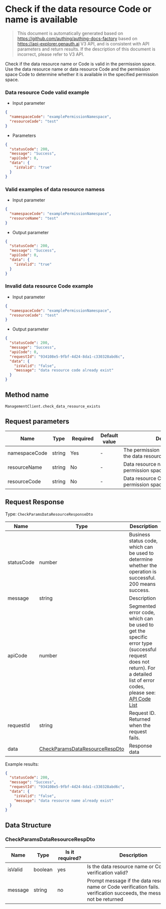 # Check if the data resource Code or name is available

<!--
Warning ⚠️:
Do not modify this document directly,
https://github.com/Authing/authing-docs-factory
Use this project to generate
-->

<LastUpdated />

> This document is automatically generated based on https://github.com/authing/authing-docs-factory based on https://api-explorer.genauth.ai V3 API, and is consistent with API parameters and return results. If the description of this document is incorrect, please refer to V3 API.

Check if the data resource name or Code is valid in the permission space. Use the data resource name or data resource Code and the permission space Code to determine whether it is available in the specified permission space.

### Data resource Code valid example

- Input parameter

```json
{
  "namespaceCode": "examplePermissionNamespace",
  "resourceCode": "test"
}
```

- Parameters

```json
{
  "statusCode": 200,
  "message": "Success",
  "apiCode": 0,
  "data": {
    "isValid": "true"
  }
}
```

### Valid examples of data resource namess

- Input parameter

```json
{
  "namespaceCode": "examplePermissionNamespace",
  "resourceName": "test"
}
```

- Output parameter

```json
{
  "statusCode": 200,
  "message": "Success",
  "apiCode": 0,
  "data": {
    "isValid": "true"
  }
}
```

### Invalid data resource Code example

- Input parameter

```json
{
  "namespaceCode": "examplePermissionNamespace",
  "resourceCode": "test"
}
```

- Output parameter

```json
{
  "statusCode": 200,
  "message": "Success",
  "apiCode": 0,
  "requestId": "934108e5-9fbf-4d24-8da1-c330328abd6c",
  "data": {
    "isValid": "false",
    "message": "data resource code already exist"
  }
}
```

## Method name

`ManagementClient.check_data_resource_exists`

## Request parameters

| Name          | Type   | <div style="width:80px">Required</div> | <div style="width:60px">Default value</div> | <div style="width:300px">Description</div>                   | <div style="width:200px">Example value</div> |
| ------------- | ------ | -------------------------------------- | ------------------------------------------- | ------------------------------------------------------------ | -------------------------------------------- |
| namespaceCode | string | Yes                                    | -                                           | The permission space Code to which the data resource belongs | `examplePermissionNamespace`                 |
| resourceName  | string | No                                     | -                                           | Data resource name, unique in the permission space           | `Example data resource name`                 |
| resourceCode  | string | No                                     | -                                           | Data resource Code, unique in the permission space           | `dataResourceTestCode`                       |

## Request Response

Type: `CheckParamsDataResourceResponseDto`

| Name       | Type                                                                         | Description                                                                                                                                                                                                                                                                                                                                         |
| ---------- | ---------------------------------------------------------------------------- | --------------------------------------------------------------------------------------------------------------------------------------------------------------------------------------------------------------------------------------------------------------------------------------------------------------------------------------------------- |
| statusCode | number                                                                       | Business status code, which can be used to determine whether the operation is successful. 200 means success.                                                                                                                                                                                                                                        |
| message    | string                                                                       | Description                                                                                                                                                                                                                                                                                                                                         |
| apiCode    | number                                                                       | Segmented error code, which can be used to get the specific error type (successful request does not return). For a detailed list of error codes, please see: [API Code List](https://api-explorer.genauth.ai/?tag=group/%E5%BC%80%E5%8F%91%E5%87%86%E5%A4%87#tag/%E5%BC%80%E5%8F%91%E5%87%86%E5%A4%87/%E9%94%99%E8%AF%AF%E5%A4%84%E7%90%86/apiCode) |
| requestId  | string                                                                       | Request ID. Returned when the request fails.                                                                                                                                                                                                                                                                                                        |
| data       | <a href="#CheckParamsDataResourceRespDto">CheckParamsDataResourceRespDto</a> | Response data                                                                                                                                                                                                                                                                                                                                       |

Example results:

```json
{
  "statusCode": 200,
  "message": "Success",
  "requestId": "934108e5-9fbf-4d24-8da1-c330328abd6c",
  "data": {
    "isValid": "false",
    "message": "data resource name already exist"
  }
}
```

## Data Structure

### <a id="CheckParamsDataResourceRespDto"></a> CheckParamsDataResourceRespDto

| Name    | Type    | <div style="width:80px">Is it required?</div> | <div style="width:300px">Description</div>                                                                                          | <div style="width:200px">Sample value</div> |
| ------- | ------- | --------------------------------------------- | ----------------------------------------------------------------------------------------------------------------------------------- | ------------------------------------------- |
| isValid | boolean | yes                                           | Is the data resource name or Code verification valid?                                                                               | `false`                                     |
| message | string  | no                                            | Prompt message if the data resource name or Code verification fails. If the verification succeeds, the message will not be returned | `data resource name already exist`          |
